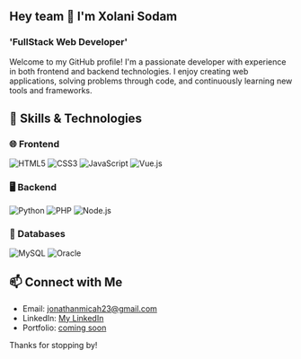 ## Hey team 👋 I'm Xolani Sodam

###  'FullStack Web Developer'
Welcome to my GitHub profile! I'm a passionate developer with experience in both frontend and backend technologies. I enjoy creating web applications, solving problems through code, and continuously learning new tools and frameworks.


## 🚀 Skills & Technologies

### 🌐 Frontend

![HTML5](https://img.shields.io/badge/HTML5-E34F26?style=flat&logo=html5&logoColor=white)
![CSS3](https://img.shields.io/badge/CSS3-1572B6?style=flat&logo=css3&logoColor=white)
![JavaScript](https://img.shields.io/badge/JavaScript-F7DF1E?style=flat&logo=javascript&logoColor=black)
![Vue.js](https://img.shields.io/badge/Vue.js-35495E?style=flat&logo=vue.js&logoColor=4FC08D)

### 🖥️ Backend
![Python](https://img.shields.io/badge/Python-3776AB?style=flat&logo=python&logoColor=white)
![PHP](https://img.shields.io/badge/PHP-777BB4?style=flat&logo=php&logoColor=white)
![Node.js](https://img.shields.io/badge/Node.js-339933?style=flat&logo=nodedotjs&logoColor=white)



### 💾 Databases
![MySQL](https://img.shields.io/badge/MySQL-4479A1?style=flat&logo=mysql&logoColor=white)
![Oracle](https://img.shields.io/badge/Oracle-F80000?style=flat&logo=oracle&logoColor=white)


## 📫 Connect with Me
- Email: jonathanmicah23@gmail.com 
- LinkedIn: [My LinkedIn](https://www.linkedin.com/in/xolani-sodam-0376782a7?lipi=urn%3Ali%3Apage%3Ad_flagship3_profile_view_base_contact_details%3B78Yyfk7pSLuaG0DPkfUhBw%3D%3D) 
- Portfolio: [coming soon](https://yourwebsite.com)

Thanks for stopping by!

